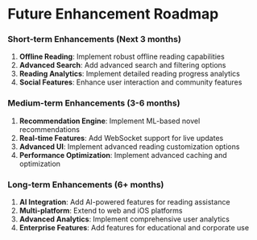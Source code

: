 # Future Enhancement Roadmap

### Short-term Enhancements (Next 3 months)
1. **Offline Reading**: Implement robust offline reading capabilities
2. **Advanced Search**: Add advanced search and filtering options
3. **Reading Analytics**: Implement detailed reading progress analytics
4. **Social Features**: Enhance user interaction and community features

### Medium-term Enhancements (3-6 months)
1. **Recommendation Engine**: Implement ML-based novel recommendations
2. **Real-time Features**: Add WebSocket support for live updates
3. **Advanced UI**: Implement advanced reading customization options
4. **Performance Optimization**: Implement advanced caching and optimization

### Long-term Enhancements (6+ months)
1. **AI Integration**: Add AI-powered features for reading assistance
2. **Multi-platform**: Extend to web and iOS platforms
3. **Advanced Analytics**: Implement comprehensive user analytics
4. **Enterprise Features**: Add features for educational and corporate use

